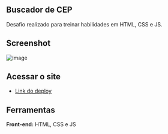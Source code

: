 ## Buscador de CEP
Desafio realizado para treinar habilidades em HTML, CSS e JS.
## Screenshot
![image](https://user-images.githubusercontent.com/57637816/178123322-07bf21b1-2d00-4a10-9ebf-f093aafa84cb.png)


## Acessar o site

- [Link do deploy](https://carlosnogueiraa.github.io/buscadorCep/)

## Ferramentas

**Front-end:** HTML, CSS e JS
